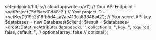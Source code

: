 <?php

use Appwrite\Client;
use Appwrite\Services\Databases;

$client = (new Client())
    ->setEndpoint('https://<REGION>.cloud.appwrite.io/v1') // Your API Endpoint
    ->setProject('5df5acd0d48c2') // Your project ID
    ->setKey('919c2d18fb5d4...a2ae413da83346ad2'); // Your secret API key

$databases = new Databases($client);

$result = $databases->createDatetimeAttribute(
    databaseId: '<DATABASE_ID>',
    collectionId: '<COLLECTION_ID>',
    key: '',
    required: false,
    default: '', // optional
    array: false // optional
);